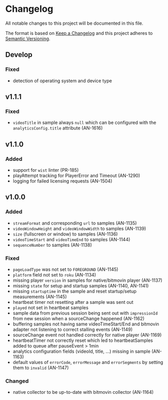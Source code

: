 # Changelog

All notable changes to this project will be documented in this file.

The format is based on [Keep a Changelog](http://keepachangelog.com/)
and this project adheres to [Semantic Versioning](http://semver.org/).

## Develop

### Fixed

- detection of operating system and device type

## v1.1.1

### Fixed

- `videoTitle` in sample always `null` which can be configured with the `analyticsConfig.title` attribute (AN-1616)

## v1.1.0

### Added

- support for `wist` linter (PR-185)
- playAttempt tracking for PlayerError and Timeout (AN-1290)
- logging for failed licensing requests (AN-1504)

## v1.0.0

### Added

- `streamFormat` and corresponding `url` to samples (AN-1135)
- `videoWindowHeight` and `videoWindowWidth` to samples (AN-1139)
- `size` (fullscreen or window) to samples (AN-1136)
- `videoTimeStart` and `videoTimeEnd` to samples (AN-1144)
- `sequenceNumber` to samples (AN-1138)

### Fixed

- `pageLoadType` was not set to `FOREGROUND` (AN-1145)
- `platform` field not set to `roku` (AN-1134)
- missing player `version` in samples for native/bitmovin player (AN-1137)
- missing `state` for setup and startup samples (AN-1140, AN-1141)
- missing `startuptime` in the sample and reset startup/setup measurements (AN-1145)
- heartbeat timer not resetting after a sample was sent out
- `played` not set in heartbeat samples
- sample data from previous session being sent out with `impressionId` from new session when a sourceChange happened (AN-1162)
- buffering samples not having same videoTimeStart/End and bitmovin adapter not listening to correct stalling events (AN-1149)
- sourceChange event not handled correctly for native player (AN-1169)
- heartbeatTimer not correctly reset which led to heartbeatSamples added to queue after pauseEvent > 1min
- analytics configuration fields (videoId, title, ...) missing in sample (AN-1163)
- default values of `errorCode`, `errorMessage` and `errorSegments` by setting them to `invalid` (AN-1147)

### Changed

- native collector to be up-to-date with bitmovin collector (AN-1164)

